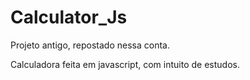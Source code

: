 # Calculator_Js
Projeto antigo, repostado nessa conta.


Calculadora feita em javascript, com intuito de estudos.
